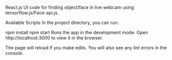 React.js UI code for finding object/face in live webcam  using tensorflow.js/Face-api.js.

Available Scripts In the project directory, you can run:

npm install
npm start
Runs the app in the development mode. Open http://localhost:3000 to view it in the browser.

The page will reload if you make edits. You will also see any lint errors in the console.